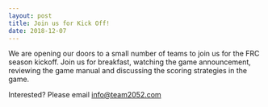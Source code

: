 ```yaml
---
layout: post
title: Join us for Kick Off!
date: 2018-12-07
---
```


We are opening our doors to a small number of teams to join us for the FRC season kickoff.  Join us for breakfast, watching the game announcement, reviewing the game manual and discussing the scoring strategies in the game.

Interested? Please email info@team2052.com
